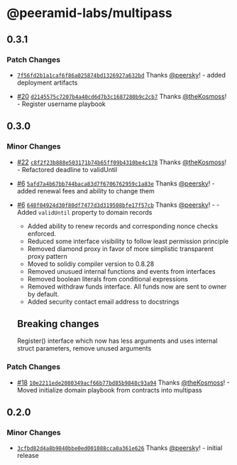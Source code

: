 # @peeramid-labs/multipass

## 0.3.1

### Patch Changes

- [`7f56fd2b1a1caf6f86a025874bd1326927a632bd`](https://github.com/peeramid-labs/multipass/commit/7f56fd2b1a1caf6f86a025874bd1326927a632bd) Thanks [@peersky](https://github.com/peersky)! - added deployment artifacts

- [#20](https://github.com/peeramid-labs/multipass/pull/20) [`d2145575c7207b4a40cd6d7b3c1687280b9c2cb7`](https://github.com/peeramid-labs/multipass/commit/d2145575c7207b4a40cd6d7b3c1687280b9c2cb7) Thanks [@theKosmoss](https://github.com/theKosmoss)! - Register username playbook

## 0.3.0

### Minor Changes

- [#22](https://github.com/peeramid-labs/multipass/pull/22) [`c8f2f23b888e503171b74b65ff09b4310be4c178`](https://github.com/peeramid-labs/multipass/commit/c8f2f23b888e503171b74b65ff09b4310be4c178) Thanks [@theKosmoss](https://github.com/theKosmoss)! - Refactored deadline to validUntil

- [#6](https://github.com/peeramid-labs/multipass/pull/6) [`5afd7a4b67bb744baca83d7f6706762959c1a83e`](https://github.com/peeramid-labs/multipass/commit/5afd7a4b67bb744baca83d7f6706762959c1a83e) Thanks [@peersky](https://github.com/peersky)! - added renewal fees and ability to change them

- [#6](https://github.com/peeramid-labs/multipass/pull/6) [`648f04924d30f80df7477d3d319508bfe17f57cb`](https://github.com/peeramid-labs/multipass/commit/648f04924d30f80df7477d3d319508bfe17f57cb) Thanks [@peersky](https://github.com/peersky)! - - Added `validUntil` property to domain records

  - Added ability to renew records and corresponding nonce checks enforced.
  - Reduced some interface visibility to follow least permission principle
  - Removed diamond proxy in favor of more simplistic transparent proxy pattern
  - Moved to solidiy compiler version to 0.8.28
  - Removed unusued internal functions and events from interfaces
  - Removed boolean literals from conditional expressions
  - Removed withdraw funds interface. All funds now are sent to owner by default.
  - Added security contact email address to docstrings

  ## Breaking changes

  Register() interface which now has less arguments and uses internal struct parameters, remove unused arguments

### Patch Changes

- [#18](https://github.com/peeramid-labs/multipass/pull/18) [`10e2211ede2080349acf66b77bd85b9848c93a94`](https://github.com/peeramid-labs/multipass/commit/10e2211ede2080349acf66b77bd85b9848c93a94) Thanks [@theKosmoss](https://github.com/theKosmoss)! - Moved initialize domain playbook from contracts into multipass

## 0.2.0

### Minor Changes

- [`3cfbd82d4a8b9840bbe0ed001088cca0a361e626`](https://github.com/peeramid-labs/multipass/commit/3cfbd82d4a8b9840bbe0ed001088cca0a361e626) Thanks [@peersky](https://github.com/peersky)! - initial release
